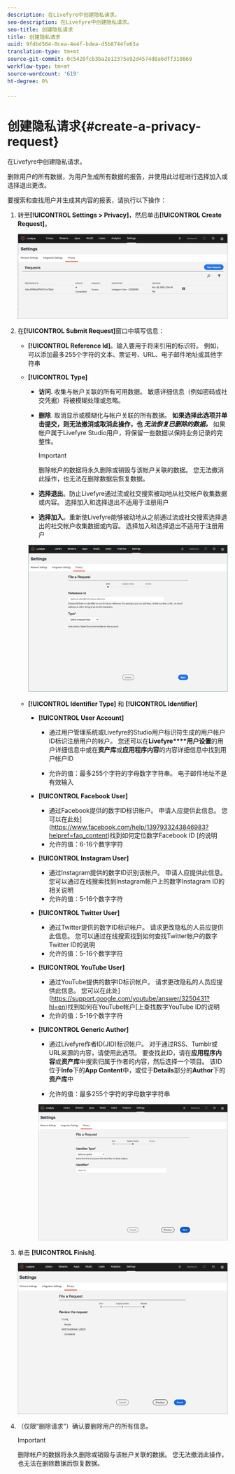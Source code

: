 ```yaml
---
description: 在Livefyre中创建隐私请求。
seo-description: 在Livefyre中创建隐私请求。
seo-title: 创建隐私请求
title: 创建隐私请求
uuid: 9fdbd564-0cea-4e4f-bdea-d5b8744fe63a
translation-type: tm+mt
source-git-commit: 0c5420fcb3ba2e12375e92d4574d0a6dff310869
workflow-type: tm+mt
source-wordcount: '619'
ht-degree: 0%

---
```



# 创建隐私请求{#create-a-privacy-request}

在Livefyre中创建隐私请求。

删除用户的所有数据，为用户生成所有数据的报告，并使用此过程进行选择加入或选择退出更改。

要搜索和查找用户并生成其内容的报表，请执行以下操作：

1. 转至&#x200B;**[!UICONTROL Settings > Privacy]**，然后单击&#x200B;**[!UICONTROL Create Request]**。

   ![](assets/privacypage1.png)

1. 在&#x200B;**[!UICONTROL Submit Request]**&#x200B;窗口中填写信息：

   * **[!UICONTROL Reference Id]**。输入要用于将来引用的标识符。 例如，可以添加最多255个字符的文本、票证号、URL、电子邮件地址或其他字符串
   * **[!UICONTROL Type]**

      * **访问**. 收集与帐户关联的所有可用数据。 敏感详细信息（例如密码或社交凭据）将被模糊处理或忽略。

      * **删除**. 取消显示或模糊化与帐户关联的所有数据。 **如果选择此选项并单击提交，则无法撤消或取消此操作，也 *无法恢复已删除的数据。*** 如果帐户属于Livefyre Studio用户，将保留一些数据以保持业务记录的完整性。

         >[!IMPORTANT]
         >
         >删除帐户的数据将永久删除或销毁与该帐户关联的数据。 您无法撤消此操作，也无法在删除数据后恢复数据。

      * **选择退出**。防止Livefyre通过流或社交搜索被动地从社交帐户收集数据或内容。 选择加入和选择退出不适用于注册用户
      * **选择加入**。重新使Livefyre能够被动地从之前通过流或社交搜索选择退出的社交帐户收集数据或内容。 选择加入和选择退出不适用于注册用户

      ![](assets/privacypage2.png)

   * **[!UICONTROL Identifier Type]** 和 **[!UICONTROL Identifier]**

      * **[!UICONTROL User Account]**

         * 通过用户管理系统或Livefyre的Studio用户标识符生成的用户帐户ID标识注册用户的帐户。 您还可以在&#x200B;**Livefyre****用户设置**&#x200B;的用户详细信息中或在&#x200B;**资产库**&#x200B;或&#x200B;**应用程序内容**&#x200B;的内容详细信息中找到用户帐户ID

         * 允许的值：最多255个字符的字母数字字符串。 电子邮件地址不是有效输入
      * **[!UICONTROL Facebook User]**

         * 通过Facebook提供的数字ID标识帐户。 申请人应提供此信息。 您可以在此处](https://www.facebook.com/help/1397933243846983?helpref=faq_content)找到如何定位数字Facebook ID [的说明
         * 允许的值：6-16个数字字符
      * **[!UICONTROL Instagram User]**

         * 通过Instagram提供的数字ID识别该帐户。 申请人应提供此信息。 您可以通过在线搜索找到Instagram帐户上的数字Instagram ID的相关说明
         * 允许的值：5-16个数字字符
      * **[!UICONTROL Twitter User]**

         * 通过Twitter提供的数字ID标识帐户。 请求更改隐私的人员应提供此信息。 您可以通过在线搜索找到如何查找Twitter帐户的数字Twitter ID的说明
         * 允许的值：5-16个数字字符
      * **[!UICONTROL YouTube User]**

         * 通过YouTube提供的数字ID标识帐户。 请求更改隐私的人员应提供此信息。 您可以在此处](https://support.google.com/youtube/answer/3250431?hl=en)找到如何在YouTube帐户[上查找数字YouTube ID的说明
         * 允许的值：5-16个数字字符
      * **[!UICONTROL Generic Author]**

         * 通过Livefyre作者ID(JID)标识帐户。 对于通过RSS、Tumblr或URL来源的内容，请使用此选项。 要查找此ID，请在&#x200B;**应用程序内容**&#x200B;或&#x200B;**资产库**&#x200B;中搜索归属于作者的内容，然后选择一个项目。 该ID位于&#x200B;**Info**&#x200B;下的&#x200B;**App Content**&#x200B;中，或位于&#x200B;**Details**&#x200B;部分的&#x200B;**Author**&#x200B;下的&#x200B;**资产库**&#x200B;中

         * 允许的值：最多255个字符的字母数字字符串

         ![](assets/privacypage3.png)








1. 单击 **[!UICONTROL Finish]**.

   ![](assets/privacypage4.png)

1. （仅限“删除请求”）确认要删除用户的所有信息。

   >[!IMPORTANT]
   >
   >删除帐户的数据将永久删除或销毁与该帐户关联的数据。 您无法撤消此操作，也无法在删除数据后恢复数据。


